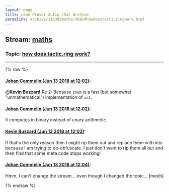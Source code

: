 ```yaml
---
layout: page
title: Lean Prover Zulip Chat Archive 
permalink: archive/116395maths/36914howdoestacticringwork.html
---
```


## Stream: [maths](index.html)
### Topic: [how does tactic.ring work?](36914howdoestacticringwork.html)

---


{% raw %}
#### [ Johan Commelin (Jun 13 2018 at 12:02)](https://leanprover.zulipchat.com/#narrow/stream/116395-maths/topic/how%20does%20tactic.ring%20work%3F/near/128000315):
@**Kevin Buzzard** Re 2: Because `znum` is a fast (but somewhat "unmathematical") implementation of `int`.

#### [ Johan Commelin (Jun 13 2018 at 12:02)](https://leanprover.zulipchat.com/#narrow/stream/116395-maths/topic/how%20does%20tactic.ring%20work%3F/near/128000321):
It computes in binary instead of unary arithmetic.

#### [ Kevin Buzzard (Jun 13 2018 at 12:03)](https://leanprover.zulipchat.com/#narrow/stream/116395-maths/topic/how%20does%20tactic.ring%20work%3F/near/128000345):
If that's the only reason then I might rip them out and replace them with ints because I am trying to de-obfuscate. I just don't want to rip them all out and then find that some meta code stops working!

#### [ Johan Commelin (Jun 13 2018 at 12:04)](https://leanprover.zulipchat.com/#narrow/stream/116395-maths/topic/how%20does%20tactic.ring%20work%3F/near/128000410):
Hmm, I can't change the stream... even though I changed the topic... [meeh]


{% endraw %}
